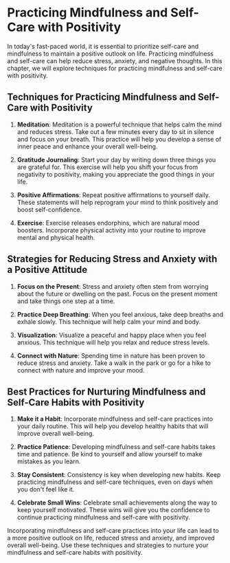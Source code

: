 Practicing Mindfulness and Self-Care with Positivity
====================================================

In today's fast-paced world, it is essential to prioritize self-care and mindfulness to maintain a positive outlook on life. Practicing mindfulness and self-care can help reduce stress, anxiety, and negative thoughts. In this chapter, we will explore techniques for practicing mindfulness and self-care with positivity.

Techniques for Practicing Mindfulness and Self-Care with Positivity
-------------------------------------------------------------------

1. **Meditation**: Meditation is a powerful technique that helps calm the mind and reduces stress. Take out a few minutes every day to sit in silence and focus on your breath. This practice will help you develop a sense of inner peace and enhance your overall well-being.

2. **Gratitude Journaling**: Start your day by writing down three things you are grateful for. This exercise will help you shift your focus from negativity to positivity, making you appreciate the good things in your life.

3. **Positive Affirmations**: Repeat positive affirmations to yourself daily. These statements will help reprogram your mind to think positively and boost self-confidence.

4. **Exercise**: Exercise releases endorphins, which are natural mood boosters. Incorporate physical activity into your routine to improve mental and physical health.

Strategies for Reducing Stress and Anxiety with a Positive Attitude
-------------------------------------------------------------------

1. **Focus on the Present**: Stress and anxiety often stem from worrying about the future or dwelling on the past. Focus on the present moment and take things one step at a time.

2. **Practice Deep Breathing**: When you feel anxious, take deep breaths and exhale slowly. This technique will help calm your mind and body.

3. **Visualization**: Visualize a peaceful and happy place when you feel anxious. This technique will help you relax and reduce stress levels.

4. **Connect with Nature**: Spending time in nature has been proven to reduce stress and anxiety. Take a walk in the park or go for a hike to connect with nature and improve your mood.

Best Practices for Nurturing Mindfulness and Self-Care Habits with Positivity
-----------------------------------------------------------------------------

1. **Make it a Habit**: Incorporate mindfulness and self-care practices into your daily routine. This will help you develop healthy habits that will improve overall well-being.

2. **Practice Patience**: Developing mindfulness and self-care habits takes time and patience. Be kind to yourself and allow yourself to make mistakes as you learn.

3. **Stay Consistent**: Consistency is key when developing new habits. Keep practicing mindfulness and self-care techniques, even on days when you don't feel like it.

4. **Celebrate Small Wins**: Celebrate small achievements along the way to keep yourself motivated. These wins will give you the confidence to continue practicing mindfulness and self-care with positivity.

Incorporating mindfulness and self-care practices into your life can lead to a more positive outlook on life, reduced stress and anxiety, and improved overall well-being. Use these techniques and strategies to nurture your mindfulness and self-care habits with positivity.
